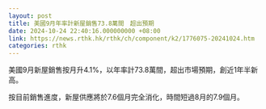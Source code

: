 ```yaml
---
layout: post
title: 美國9月年率計新屋銷售73.8萬間　超出預期
date: 2024-10-24 22:40:16.000000000 +08:00
link: https://news.rthk.hk/rthk/ch/component/k2/1776075-20241024.htm
categories: rthk
---
```


美國9月新屋銷售按月升4.1%，以年率計73.8萬間，超出市場預期，創近1年半新高。

按目前銷售進度，新屋供應將於7.6個月完全消化，時間短過8月的7.9個月。
